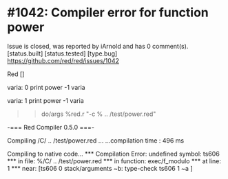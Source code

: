 
#1042: Compiler error for function power
================================================================================
Issue is closed, was reported by iArnold and has 0 comment(s).
[status.built] [status.tested] [type.bug]
<https://github.com/red/red/issues/1042>

Red []

varia: 0
print power -1 varia

varia: 1
print power -1 varia

> > do/args %red.r "-c  % .. /test/power.red"

-=== Red Compiler 0.5.0 ===-

Compiling /C/ .. /test/power.red ...
...compilation time : 496 ms

Compiling to native code...
**\* Compilation Error: undefined symbol: ts606
**\* in file: %/C/ .. /test/power.red
**\* in function: exec/f_modulo
**\* at line: 1
**\* near: [ts606 0 stack/arguments
    ~b: type-check ts606 1 ~a
]



